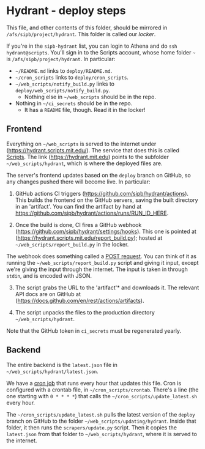 # Hydrant - deploy steps

This file, and other contents of this folder, should be mirrored in `/afs/sipb/project/hydrant`. This folder is called our *locker*.

If you're in the `sipb-hydrant` list, you can login to Athena and do `ssh hydrant@scripts`. You'll sign in to the Scripts account, whose home folder `~` is `/afs/sipb/project/hydrant`. In particular:

- `~/README.md` links to `deploy/README.md`.
- `~/cron_scripts` links to `deploy/cron_scripts`.
- `~/web_scripts/notify_build.py` links to `deploy/web_scripts/notify_build.py`.
  - Nothing else in `~/web_scripts` should be in the repo.
- Nothing in `~/ci_secrets` should be in the repo.
  - It has a `README` file, though. Read it in the locker!

## Frontend

Everything on `~/web_scripts` is served to the internet under (https://hydrant.scripts.mit.edu/). The service that does this is called [Scripts](https://scripts.mit.edu/). The link (https://hydrant.mit.edu) points to the subfolder `~/web_scripts/hydrant`, which is where the deployed files are.

The server's frontend updates based on the `deploy` branch on GitHub, so any changes pushed there will become live. In particular:

1. GitHub actions CI triggers (https://github.com/sipb/hydrant/actions). This builds the frontend on the GitHub servers, saving the built directory in an 'artifact'. You can find the artifact by hand at https://github.com/sipb/hydrant/actions/runs/RUN_ID_HERE.

2. Once the build is done, CI fires a GitHub webhook (https://github.com/sipb/hydrant/settings/hooks). This one is pointed at (https://hydrant.scripts.mit.edu/report_build.py); hosted at `~/web_scripts/report_build.py` in the locker.

  The webhook does something called a [POST request](https://developer.mozilla.org/en-US/docs/Web/HTTP/Methods/POST). You can think of it as running the `~/web_scripts/report_build.py` script and giving it input, except we're giving the input through the internet. The input is taken in through `stdin`, and is encoded with JSON.

3. The script grabs the URL to the 'artifact'* and downloads it. The relevant API docs are on GitHub at (https://docs.github.com/en/rest/actions/artifacts).

4. The script unpacks the files to the production directory `~/web_scripts/hydrant`.

Note that the GitHub token in `ci_secrets` must be regenerated yearly.

## Backend

The entire backend is the `latest.json` file in `~/web_scripts/hydrant/latest.json`.

We have a [cron job](https://en.wikipedia.org/wiki/Cron) that runs every hour that updates this file. Cron is configured with a crontab file, in `~/cron_scripts/crontab`. There's a line (the one starting with `0 * * * *`) that calls the `~/cron_scripts/update_latest.sh` every hour.

The `~/cron_scripts/update_latest.sh` pulls the latest version of the `deploy` branch on GitHub to the folder `~/web_scripts/updating/hydrant`. Inside that folder, it then runs the `scrapers/update.py` script. Then it copies the `latest.json` from that folder to `~/web_scripts/hydrant`, where it is served to the internet.
